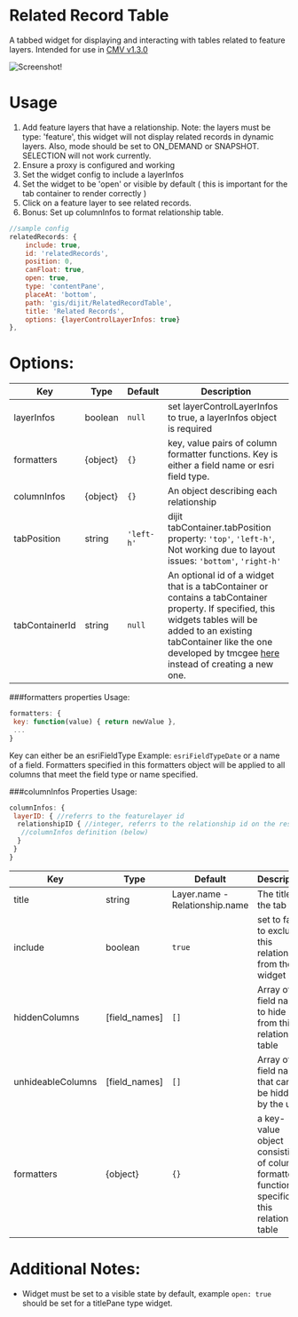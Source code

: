 Related Record Table
====================

A tabbed widget for displaying and interacting with tables related to feature layers.
Intended for use in [CMV v1.3.0](https://github.com/cmv/cmv-app/) 

![Screenshot!](https://github.com/roemhildtg/CMV_Widgets/blob/master/RelatedRecordTable_Widget/Widget.PNG)

Usage
======

1. Add feature layers that have a relationship. Note: the layers must be type: 'feature', this widget will not display related records in dynamic layers. Also, mode should be set to ON_DEMAND or SNAPSHOT. SELECTION will not work currently.
2. Ensure a proxy is configured and working
2. Set the widget config to include a layerInfos
3. Set the widget to be 'open' or visible by default ( this is important for the tab container to render correctly )
3. Click on a feature layer to see related records.
4. Bonus: Set up columnInfos to format relationship table.

```JavaScript
//sample config
relatedRecords: {
    include: true,
    id: 'relatedRecords',
    position: 0,
    canFloat: true,
    open: true,
    type: 'contentPane',
    placeAt: 'bottom',
    path: 'gis/dijit/RelatedRecordTable',
    title: 'Related Records',
    options: {layerControlLayerInfos: true}
},
```
Options:
========

Key        |      Type      | Default |  Description
---|-----|-------|----
layerInfos | boolean | `null` | set layerControlLayerInfos to true, a layerInfos object is required
formatters | {object} | `{}` |  key, value pairs of column formatter functions. Key is either a field name or esri field type.
columnInfos | {object} | `{}` | An object describing each relationship
tabPosition | string |  `'left-h'` | dijit tabContainer.tabPosition property: `'top'`, `'left-h'`, Not working due to layout issues: `'bottom'`, `'right-h'` 
tabContainerId | string | `null` | An optional id of a widget that is a tabContainer or contains a tabContainer property. If specified, this widgets tables will be added to an existing tabContainer like the one developed by tmcgee [here](https://github.com/tmcgee/cmv-widgets/blob/master/widgets/AttributesTable/README.md) instead of creating a new one.

###formatters properties
Usage: 
```JavaScript
formatters: {
 key: function(value) { return newValue },
 ...
}
```
Key can either be an esriFieldType Example: `esriFieldTypeDate` or a name of a field. Formatters specified in this formatters object will be applied to all columns that meet the field type or name specified.

###columnInfos Properties
Usage:
```JavaScript
columnInfos: {
 layerID: { //referrs to the featurelayer id
  relationshipID { //integer, referrs to the relationship id on the rest services page
   //columnInfos definition (below)
  }
 }
}
```
Key | Type | Default | Description
---|---|---|---
title | string | Layer.name - Relationship.name |The title of the tab
include | boolean | `true` | set to false to exclude this relationship from the widget
hiddenColumns | [field_names] | `[]` | Array of field names to hide from this relationship table
unhideableColumns | [field_names] | `[]` | Array of field names that can't be hidden by the user
formatters | {object} | `{}` | a key-value object consisting of column formatter functions specific to this relationship table

Additional Notes:
============

- Widget must be set to a visible state by default, example `open: true` should be set for a titlePane type widget.
